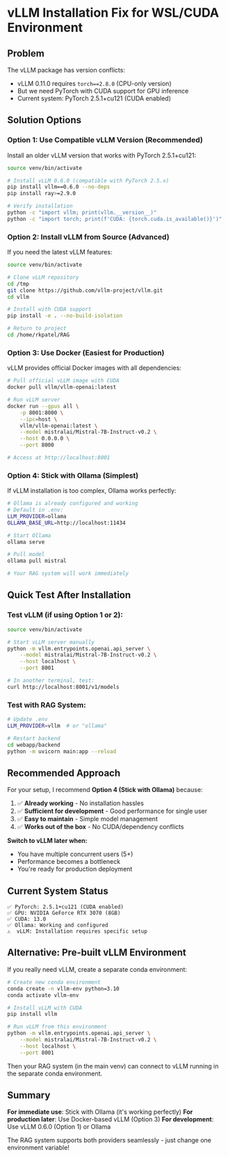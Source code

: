 # vLLM Installation Fix for WSL/CUDA Environment

## Problem

The vLLM package has version conflicts:
- vLLM 0.11.0 requires `torch==2.8.0` (CPU-only version)
- But we need PyTorch with CUDA support for GPU inference
- Current system: PyTorch 2.5.1+cu121 (CUDA enabled)

## Solution Options

### Option 1: Use Compatible vLLM Version (Recommended)

Install an older vLLM version that works with PyTorch 2.5.1+cu121:

```bash
source venv/bin/activate

# Install vLLM 0.6.0 (compatible with PyTorch 2.5.x)
pip install vllm==0.6.0 --no-deps
pip install ray>=2.9.0

# Verify installation
python -c "import vllm; print(vllm.__version__)"
python -c "import torch; print(f'CUDA: {torch.cuda.is_available()}')"
```

### Option 2: Install vLLM from Source (Advanced)

If you need the latest vLLM features:

```bash
source venv/bin/activate

# Clone vLLM repository
cd /tmp
git clone https://github.com/vllm-project/vllm.git
cd vllm

# Install with CUDA support
pip install -e . --no-build-isolation

# Return to project
cd /home/rkpatel/RAG
```

### Option 3: Use Docker (Easiest for Production)

vLLM provides official Docker images with all dependencies:

```bash
# Pull official vLLM image with CUDA
docker pull vllm/vllm-openai:latest

# Run vLLM server
docker run --gpus all \
    -p 8001:8000 \
    --ipc=host \
    vllm/vllm-openai:latest \
    --model mistralai/Mistral-7B-Instruct-v0.2 \
    --host 0.0.0.0 \
    --port 8000

# Access at http://localhost:8001
```

### Option 4: Stick with Ollama (Simplest)

If vLLM installation is too complex, Ollama works perfectly:

```bash
# Ollama is already configured and working
# Default in .env:
LLM_PROVIDER=ollama
OLLAMA_BASE_URL=http://localhost:11434

# Start Ollama
ollama serve

# Pull model
ollama pull mistral

# Your RAG system will work immediately
```

## Quick Test After Installation

### Test vLLM (if using Option 1 or 2):

```bash
source venv/bin/activate

# Start vLLM server manually
python -m vllm.entrypoints.openai.api_server \
    --model mistralai/Mistral-7B-Instruct-v0.2 \
    --host localhost \
    --port 8001

# In another terminal, test:
curl http://localhost:8001/v1/models
```

### Test with RAG System:

```bash
# Update .env
LLM_PROVIDER=vllm  # or "ollama"

# Restart backend
cd webapp/backend
python -m uvicorn main:app --reload
```

## Recommended Approach

For your setup, I recommend **Option 4 (Stick with Ollama)** because:

1. ✅ **Already working** - No installation hassles
2. ✅ **Sufficient for development** - Good performance for single user
3. ✅ **Easy to maintain** - Simple model management
4. ✅ **Works out of the box** - No CUDA/dependency conflicts

**Switch to vLLM later when:**
- You have multiple concurrent users (5+)
- Performance becomes a bottleneck
- You're ready for production deployment

## Current System Status

```
✅ PyTorch: 2.5.1+cu121 (CUDA enabled)
✅ GPU: NVIDIA GeForce RTX 3070 (8GB)
✅ CUDA: 13.0
✅ Ollama: Working and configured
⚠️  vLLM: Installation requires specific setup
```

## Alternative: Pre-built vLLM Environment

If you really need vLLM, create a separate conda environment:

```bash
# Create new conda environment
conda create -n vllm-env python=3.10
conda activate vllm-env

# Install vLLM with CUDA
pip install vllm

# Run vLLM from this environment
python -m vllm.entrypoints.openai.api_server \
    --model mistralai/Mistral-7B-Instruct-v0.2 \
    --host localhost \
    --port 8001
```

Then your RAG system (in the main venv) can connect to vLLM running in the separate conda environment.

## Summary

**For immediate use**: Stick with Ollama (it's working perfectly)
**For production later**: Use Docker-based vLLM (Option 3)
**For development**: Use vLLM 0.6.0 (Option 1) or Ollama

The RAG system supports both providers seamlessly - just change one environment variable!
